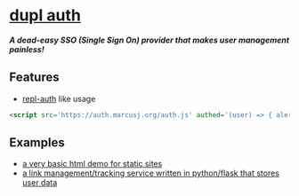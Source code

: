 # [dupl auth](https://auth.marcusj.org)

***A dead-easy SSO (Single Sign On) provider that makes user management painless!***

## Features

* [repl-auth](https://repl.it/talk/learn/Authenticating-users-with-Replit-Auth/23460) like usage

```html
<script src='https://auth.marcusj.org/auth.js' authed='(user) => { alert(`Welcome, ${user.user.FULLNAME}`) }'></script>
```

## Examples

* [a very basic html demo for static sites](https://repl.it/@MarcusWeinberger/dupl-auth-html-demo)
* [a link management/tracking service written in python/flask that stores user data](https://replit.com/@dupl/linkr)
